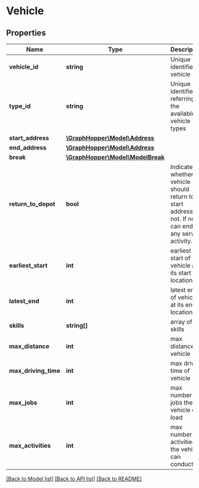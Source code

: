 # Vehicle

## Properties
Name | Type | Description | Notes
------------ | ------------- | ------------- | -------------
**vehicle_id** | **string** | Unique identifier of vehicle | [optional] 
**type_id** | **string** | Unique identifier referring to the available vehicle types | [optional] 
**start_address** | [**\GraphHopper\Model\Address**](Address.md) |  | [optional] 
**end_address** | [**\GraphHopper\Model\Address**](Address.md) |  | [optional] 
**break** | [**\GraphHopper\Model\ModelBreak**](ModelBreak.md) |  | [optional] 
**return_to_depot** | **bool** | Indicates whether vehicle should return to start address or not. If not, it can end at any service activity. | [optional] 
**earliest_start** | **int** | earliest start of vehicle at its start location | [optional] 
**latest_end** | **int** | latest end of vehicle at its end location | [optional] 
**skills** | **string[]** | array of skills | [optional] 
**max_distance** | **int** | max distance of vehicle | [optional] 
**max_driving_time** | **int** | max drive time of vehicle | [optional] 
**max_jobs** | **int** | max number of jobs the vehicle can load | [optional] 
**max_activities** | **int** | max number of activities the vehicle can conduct | [optional] 

[[Back to Model list]](../README.md#documentation-for-models) [[Back to API list]](../README.md#documentation-for-api-endpoints) [[Back to README]](../README.md)


